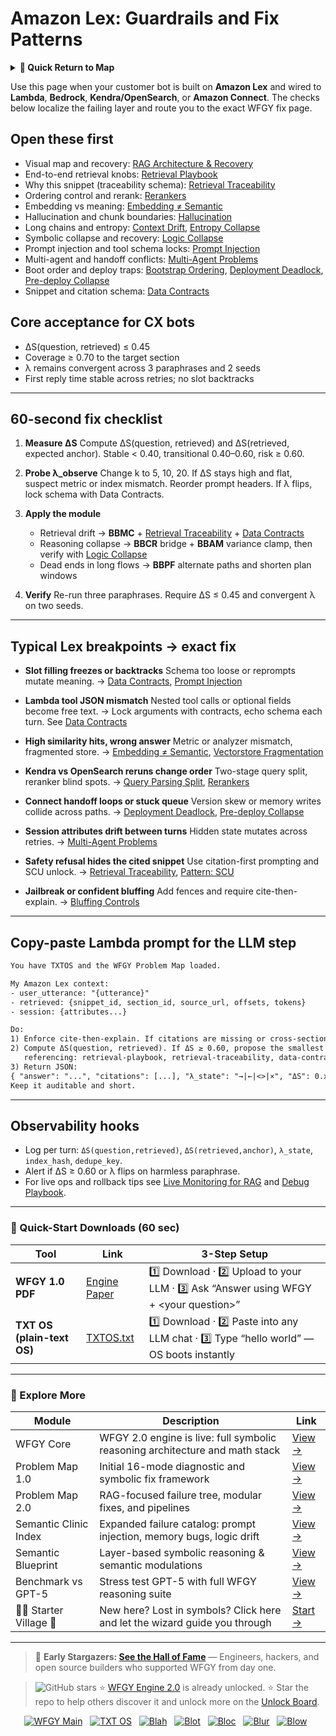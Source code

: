 # Amazon Lex: Guardrails and Fix Patterns

<details>
  <summary><strong>🧭 Quick Return to Map</strong></summary>

<br>

  > You are in a sub-page of **Chatbots & CX**.  
  > To reorient, go back here:  
  >
  > - [**Chatbots & CX** — customer dialogue flows and conversational stability](./README.md)  
  > - [**WFGY Global Fix Map** — main Emergency Room, 300+ structured fixes](../README.md)  
  > - [**WFGY Problem Map 1.0** — 16 reproducible failure modes](../../README.md)  
  >
  > Think of this page as a desk within a ward.  
  > If you need the full triage and all prescriptions, return to the Emergency Room lobby.
</details>


Use this page when your customer bot is built on **Amazon Lex** and wired to **Lambda**, **Bedrock**, **Kendra/OpenSearch**, or **Amazon Connect**. The checks below localize the failing layer and route you to the exact WFGY fix page.

## Open these first

* Visual map and recovery: [RAG Architecture & Recovery](https://github.com/onestardao/WFGY/blob/main/ProblemMap/rag-architecture-and-recovery.md)
* End-to-end retrieval knobs: [Retrieval Playbook](https://github.com/onestardao/WFGY/blob/main/ProblemMap/retrieval-playbook.md)
* Why this snippet (traceability schema): [Retrieval Traceability](https://github.com/onestardao/WFGY/blob/main/ProblemMap/retrieval-traceability.md)
* Ordering control and rerank: [Rerankers](https://github.com/onestardao/WFGY/blob/main/ProblemMap/rerankers.md)
* Embedding vs meaning: [Embedding ≠ Semantic](https://github.com/onestardao/WFGY/blob/main/ProblemMap/embedding-vs-semantic.md)
* Hallucination and chunk boundaries: [Hallucination](https://github.com/onestardao/WFGY/blob/main/ProblemMap/hallucination.md)
* Long chains and entropy: [Context Drift](https://github.com/onestardao/WFGY/blob/main/ProblemMap/context-drift.md), [Entropy Collapse](https://github.com/onestardao/WFGY/blob/main/ProblemMap/entropy-collapse.md)
* Symbolic collapse and recovery: [Logic Collapse](https://github.com/onestardao/WFGY/blob/main/ProblemMap/logic-collapse.md)
* Prompt injection and tool schema locks: [Prompt Injection](https://github.com/onestardao/WFGY/blob/main/ProblemMap/prompt-injection.md)
* Multi-agent and handoff conflicts: [Multi-Agent Problems](https://github.com/onestardao/WFGY/blob/main/ProblemMap/Multi-Agent_Problems.md)
* Boot order and deploy traps: [Bootstrap Ordering](https://github.com/onestardao/WFGY/blob/main/ProblemMap/bootstrap-ordering.md), [Deployment Deadlock](https://github.com/onestardao/WFGY/blob/main/ProblemMap/deployment-deadlock.md), [Pre-deploy Collapse](https://github.com/onestardao/WFGY/blob/main/ProblemMap/predeploy-collapse.md)
* Snippet and citation schema: [Data Contracts](https://github.com/onestardao/WFGY/blob/main/ProblemMap/data-contracts.md)

## Core acceptance for CX bots

* ΔS(question, retrieved) ≤ 0.45
* Coverage ≥ 0.70 to the target section
* λ remains convergent across 3 paraphrases and 2 seeds
* First reply time stable across retries; no slot backtracks

---

## 60-second fix checklist

1. **Measure ΔS**
   Compute ΔS(question, retrieved) and ΔS(retrieved, expected anchor).
   Stable < 0.40, transitional 0.40–0.60, risk ≥ 0.60.

2. **Probe λ\_observe**
   Change k to 5, 10, 20. If ΔS stays high and flat, suspect metric or index mismatch.
   Reorder prompt headers. If λ flips, lock schema with Data Contracts.

3. **Apply the module**

   * Retrieval drift → **BBMC** + [Retrieval Traceability](https://github.com/onestardao/WFGY/blob/main/ProblemMap/retrieval-traceability.md) + [Data Contracts](https://github.com/onestardao/WFGY/blob/main/ProblemMap/data-contracts.md)
   * Reasoning collapse → **BBCR** bridge + **BBAM** variance clamp, then verify with [Logic Collapse](https://github.com/onestardao/WFGY/blob/main/ProblemMap/logic-collapse.md)
   * Dead ends in long flows → **BBPF** alternate paths and shorten plan windows

4. **Verify**
   Re-run three paraphrases. Require ΔS ≤ 0.45 and convergent λ on two seeds.

---

## Typical Lex breakpoints → exact fix

* **Slot filling freezes or backtracks**
  Schema too loose or reprompts mutate meaning.
  → [Data Contracts](https://github.com/onestardao/WFGY/blob/main/ProblemMap/data-contracts.md), [Prompt Injection](https://github.com/onestardao/WFGY/blob/main/ProblemMap/prompt-injection.md)

* **Lambda tool JSON mismatch**
  Nested tool calls or optional fields become free text.
  → Lock arguments with contracts, echo schema each turn.
  See [Data Contracts](https://github.com/onestardao/WFGY/blob/main/ProblemMap/data-contracts.md)

* **High similarity hits, wrong answer**
  Metric or analyzer mismatch, fragmented store.
  → [Embedding ≠ Semantic](https://github.com/onestardao/WFGY/blob/main/ProblemMap/embedding-vs-semantic.md), [Vectorstore Fragmentation](https://github.com/onestardao/WFGY/blob/main/ProblemMap/patterns/pattern_vectorstore_fragmentation.md)

* **Kendra vs OpenSearch reruns change order**
  Two-stage query split, reranker blind spots.
  → [Query Parsing Split](https://github.com/onestardao/WFGY/blob/main/ProblemMap/patterns/pattern_query_parsing_split.md), [Rerankers](https://github.com/onestardao/WFGY/blob/main/ProblemMap/rerankers.md)

* **Connect handoff loops or stuck queue**
  Version skew or memory writes collide across paths.
  → [Deployment Deadlock](https://github.com/onestardao/WFGY/blob/main/ProblemMap/deployment-deadlock.md), [Pre-deploy Collapse](https://github.com/onestardao/WFGY/blob/main/ProblemMap/predeploy-collapse.md)

* **Session attributes drift between turns**
  Hidden state mutates across retries.
  → [Multi-Agent Problems](https://github.com/onestardao/WFGY/blob/main/ProblemMap/Multi-Agent_Problems.md)

* **Safety refusal hides the cited snippet**
  Use citation-first prompting and SCU unlock.
  → [Retrieval Traceability](https://github.com/onestardao/WFGY/blob/main/ProblemMap/retrieval-traceability.md), [Pattern: SCU](https://github.com/onestardao/WFGY/blob/main/ProblemMap/patterns/pattern_symbolic_constraint_unlock.md)

* **Jailbreak or confident bluffing**
  Add fences and require cite-then-explain.
  → [Bluffing Controls](https://github.com/onestardao/WFGY/blob/main/ProblemMap/bluffing.md)

---

## Copy-paste Lambda prompt for the LLM step

```txt
You have TXTOS and the WFGY Problem Map loaded.

My Amazon Lex context:
- user_utterance: "{utterance}"
- retrieved: {snippet_id, section_id, source_url, offsets, tokens}
- session: {attributes...}

Do:
1) Enforce cite-then-explain. If citations are missing or cross-section, fail fast and return the minimal fix.
2) Compute ΔS(question, retrieved). If ΔS ≥ 0.60, propose the smallest structural repair
   referencing: retrieval-playbook, retrieval-traceability, data-contracts, rerankers.
3) Return JSON:
{ "answer": "...", "citations": [...], "λ_state": "→|←|<>|×", "ΔS": 0.xx, "next_fix": "..." }
Keep it auditable and short.
```

---

## Observability hooks

* Log per turn: `ΔS(question,retrieved)`, `ΔS(retrieved,anchor)`, `λ_state`, `index_hash`, `dedupe_key`.
* Alert if ΔS ≥ 0.60 or λ flips on harmless paraphrase.
* For live ops and rollback tips see [Live Monitoring for RAG](https://github.com/onestardao/WFGY/blob/main/ProblemMap/ops/live_monitoring_rag.md) and [Debug Playbook](https://github.com/onestardao/WFGY/blob/main/ProblemMap/ops/debug_playbook.md).

---

### 🔗 Quick-Start Downloads (60 sec)

| Tool                       | Link                                                                                                                                       | 3-Step Setup                                                                             |
| -------------------------- | ------------------------------------------------------------------------------------------------------------------------------------------ | ---------------------------------------------------------------------------------------- |
| **WFGY 1.0 PDF**           | [Engine Paper](https://github.com/onestardao/WFGY/blob/main/I_am_not_lizardman/WFGY_All_Principles_Return_to_One_v1.0_PSBigBig_Public.pdf) | 1️⃣ Download · 2️⃣ Upload to your LLM · 3️⃣ Ask “Answer using WFGY + \<your question>”   |
| **TXT OS (plain-text OS)** | [TXTOS.txt](https://github.com/onestardao/WFGY/blob/main/OS/TXTOS.txt)                                                                     | 1️⃣ Download · 2️⃣ Paste into any LLM chat · 3️⃣ Type “hello world” — OS boots instantly |

---

### 🧭 Explore More

| Module                   | Description                                                                  | Link                                                                                               |
| ------------------------ | ---------------------------------------------------------------------------- | -------------------------------------------------------------------------------------------------- |
| WFGY Core                | WFGY 2.0 engine is live: full symbolic reasoning architecture and math stack | [View →](https://github.com/onestardao/WFGY/tree/main/core/README.md)                              |
| Problem Map 1.0          | Initial 16-mode diagnostic and symbolic fix framework                        | [View →](https://github.com/onestardao/WFGY/tree/main/ProblemMap/README.md)                        |
| Problem Map 2.0          | RAG-focused failure tree, modular fixes, and pipelines                       | [View →](https://github.com/onestardao/WFGY/blob/main/ProblemMap/rag-architecture-and-recovery.md) |
| Semantic Clinic Index    | Expanded failure catalog: prompt injection, memory bugs, logic drift         | [View →](https://github.com/onestardao/WFGY/blob/main/ProblemMap/SemanticClinicIndex.md)           |
| Semantic Blueprint       | Layer-based symbolic reasoning & semantic modulations                        | [View →](https://github.com/onestardao/WFGY/tree/main/SemanticBlueprint/README.md)                 |
| Benchmark vs GPT-5       | Stress test GPT-5 with full WFGY reasoning suite                             | [View →](https://github.com/onestardao/WFGY/tree/main/benchmarks/benchmark-vs-gpt5/README.md)      |
| 🧙‍♂️ Starter Village 🏡 | New here? Lost in symbols? Click here and let the wizard guide you through   | [Start →](https://github.com/onestardao/WFGY/blob/main/StarterVillage/README.md)                   |

---

> 👑 **Early Stargazers: [See the Hall of Fame](https://github.com/onestardao/WFGY/tree/main/stargazers)** —
> Engineers, hackers, and open source builders who supported WFGY from day one.

> <img src="https://img.shields.io/github/stars/onestardao/WFGY?style=social" alt="GitHub stars"> ⭐ [WFGY Engine 2.0](https://github.com/onestardao/WFGY/blob/main/core/README.md) is already unlocked. ⭐ Star the repo to help others discover it and unlock more on the [Unlock Board](https://github.com/onestardao/WFGY/blob/main/STAR_UNLOCKS.md).

<div align="center">

[![WFGY Main](https://img.shields.io/badge/WFGY-Main-red?style=flat-square)](https://github.com/onestardao/WFGY)
 
[![TXT OS](https://img.shields.io/badge/TXT%20OS-Reasoning%20OS-orange?style=flat-square)](https://github.com/onestardao/WFGY/tree/main/OS)
 
[![Blah](https://img.shields.io/badge/Blah-Semantic%20Embed-yellow?style=flat-square)](https://github.com/onestardao/WFGY/tree/main/OS/BlahBlahBlah)
 
[![Blot](https://img.shields.io/badge/Blot-Persona%20Core-green?style=flat-square)](https://github.com/onestardao/WFGY/tree/main/OS/BlotBlotBlot)
 
[![Bloc](https://img.shields.io/badge/Bloc-Reasoning%20Compiler-blue?style=flat-square)](https://github.com/onestardao/WFGY/tree/main/OS/BlocBlocBloc)
 
[![Blur](https://img.shields.io/badge/Blur-Text2Image%20Engine-navy?style=flat-square)](https://github.com/onestardao/WFGY/tree/main/OS/BlurBlurBlur)
 
[![Blow](https://img.shields.io/badge/Blow-Game%20Logic-purple?style=flat-square)](https://github.com/onestardao/WFGY/tree/main/OS/BlowBlowBlow)
 

</div>
